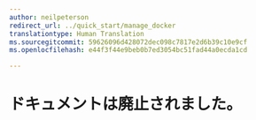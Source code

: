 ```yaml
---
author: neilpeterson
redirect_url: ../quick_start/manage_docker
translationtype: Human Translation
ms.sourcegitcommit: 59626096d428072dec098c7817e2d6b39c10e9cf
ms.openlocfilehash: e44f3f44e9beb0b7ed3054bc51fad44a0ecda1cd

---
```


# ドキュメントは廃止されました。



<!--HONumber=Sep16_HO2-->


